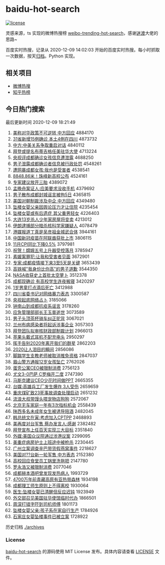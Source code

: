 # baidu-hot-search

[![license](https://img.shields.io/github/license/Arrackisarookie/baidu-hot-search)](https://github.com/Arrackisarookie/baidu-hot-search/blob/master/LICENSE)

灵感来源，ts 实现的微博热搜榜 [weibo-trending-hot-search](https://github.com/justjavac/weibo-trending-hot-search)，感谢[迷渡](https://github.com/justjavac)大佬的思路~

百度实时热搜，记录从 2020-12-09 14:02:03 开始的百度实时热搜。每小时抓取一次数据，按天[归档](./archives)。Python 实现。

## 相关项目
+ [微博热搜](https://github.com/Arrackisarookie/weibo-hot-search)
+ [知乎热榜](https://github.com/Arrackisarookie/zhihu-top-search)

## 今日热门搜索

<!-- Rank Begin -->

最后更新时间 2020-12-09 18:21:49

1. [美称对华政策不可逆转 中方回应](http://www.baidu.com/baidu?cl=3&tn=SE_baiduhomet8_jmjb7mjw&rsv_dl=fyb_top&fr=top1000&wd=%C3%C0%B3%C6%B6%D4%BB%AA%D5%FE%B2%DF%B2%BB%BF%C9%C4%E6%D7%AA%20%D6%D0%B7%BD%BB%D8%D3%A6) 4884170
1. [31省新增15例确诊 本土4例在四川](http://www.baidu.com/baidu?cl=3&tn=SE_baiduhomet8_jmjb7mjw&rsv_dl=fyb_top&fr=top1000&wd=31%CA%A1%D0%C2%D4%F615%C0%FD%C8%B7%D5%EF%20%B1%BE%CD%C14%C0%FD%D4%DA%CB%C4%B4%A8) 4873732
1. [中方:中美关系争取重启对话](http://www.baidu.com/baidu?cl=3&tn=SE_baiduhomet8_jmjb7mjw&rsv_dl=fyb_top&fr=top1000&wd=%D6%D0%B7%BD%3A%D6%D0%C3%C0%B9%D8%CF%B5%D5%F9%C8%A1%D6%D8%C6%F4%B6%D4%BB%B0) 4840112
1. [拜登或提名布蒂吉格任美驻华大使](http://www.baidu.com/baidu?cl=3&tn=SE_baiduhomet8_jmjb7mjw&rsv_dl=fyb_top&fr=top1000&wd=%B0%DD%B5%C7%BB%F2%CC%E1%C3%FB%B2%BC%B5%D9%BC%AA%B8%F1%C8%CE%C3%C0%D7%A4%BB%AA%B4%F3%CA%B9) 4713224
1. [央视评成都确诊女孩信息遭泄露](http://www.baidu.com/baidu?cl=3&tn=SE_baiduhomet8_jmjb7mjw&rsv_dl=fyb_top&fr=top1000&wd=%D1%EB%CA%D3%C6%C0%B3%C9%B6%BC%C8%B7%D5%EF%C5%AE%BA%A2%D0%C5%CF%A2%D4%E2%D0%B9%C2%B6) 4688250
1. [男子泄露成都确诊者信息被行政处罚](http://www.baidu.com/baidu?cl=3&tn=SE_baiduhomet8_jmjb7mjw&rsv_dl=fyb_top&fr=top1000&wd=%C4%D0%D7%D3%D0%B9%C2%B6%B3%C9%B6%BC%C8%B7%D5%EF%D5%DF%D0%C5%CF%A2%B1%BB%D0%D0%D5%FE%B4%A6%B7%A3) 4548261
1. [遭网暴成都女孩:我也是受害者](http://www.baidu.com/baidu?cl=3&tn=SE_baiduhomet8_jmjb7mjw&rsv_dl=fyb_top&fr=top1000&wd=%D4%E2%CD%F8%B1%A9%B3%C9%B6%BC%C5%AE%BA%A2%3A%CE%D2%D2%B2%CA%C7%CA%DC%BA%A6%D5%DF) 4538541
1. [8848.86米！珠峰新高程公布](http://www.baidu.com/baidu?cl=3&tn=SE_baiduhomet8_jmjb7mjw&rsv_dl=fyb_top&fr=top1000&wd=8848.86%C3%D7%A3%A1%D6%E9%B7%E5%D0%C2%B8%DF%B3%CC%B9%AB%B2%BC) 4524161
1. [专家建议放开三胎](http://www.baidu.com/baidu?cl=3&tn=SE_baiduhomet8_jmjb7mjw&rsv_dl=fyb_top&fr=top1000&wd=%D7%A8%BC%D2%BD%A8%D2%E9%B7%C5%BF%AA%C8%FD%CC%A5) 4389072
1. [孟晚舟案证人:应美要求没收手机](http://www.baidu.com/baidu?cl=3&tn=SE_baiduhomet8_jmjb7mjw&rsv_dl=fyb_top&fr=top1000&wd=%C3%CF%CD%ED%D6%DB%B0%B8%D6%A4%C8%CB%3A%D3%A6%C3%C0%D2%AA%C7%F3%C3%BB%CA%D5%CA%D6%BB%FA) 4379692
1. [男子散布成都封城谣言被拘5日](http://www.baidu.com/baidu?cl=3&tn=SE_baiduhomet8_jmjb7mjw&rsv_dl=fyb_top&fr=top1000&wd=%C4%D0%D7%D3%C9%A2%B2%BC%B3%C9%B6%BC%B7%E2%B3%C7%D2%A5%D1%D4%B1%BB%BE%D05%C8%D5) 4365815
1. [美国对朝制裁涉及中企 中方回应](http://www.baidu.com/baidu?cl=3&tn=SE_baiduhomet8_jmjb7mjw&rsv_dl=fyb_top&fr=top1000&wd=%C3%C0%B9%FA%B6%D4%B3%AF%D6%C6%B2%C3%C9%E6%BC%B0%D6%D0%C6%F3%20%D6%D0%B7%BD%BB%D8%D3%A6) 4349480
1. [坠楼女婴父亲因舆论压力才让住院](http://www.baidu.com/baidu?cl=3&tn=SE_baiduhomet8_jmjb7mjw&rsv_dl=fyb_top&fr=top1000&wd=%D7%B9%C2%A5%C5%AE%D3%A4%B8%B8%C7%D7%D2%F2%D3%DF%C2%DB%D1%B9%C1%A6%B2%C5%C8%C3%D7%A1%D4%BA) 4235454
1. [坠楼女婴或有后遗症 其父重男轻女](http://www.baidu.com/baidu?cl=3&tn=SE_baiduhomet8_jmjb7mjw&rsv_dl=fyb_top&fr=top1000&wd=%D7%B9%C2%A5%C5%AE%D3%A4%BB%F2%D3%D0%BA%F3%D2%C5%D6%A2%20%C6%E4%B8%B8%D6%D8%C4%D0%C7%E1%C5%AE) 4226403
1. [大连13岁杀人少年家房屋将变卖](http://www.baidu.com/baidu?cl=3&tn=SE_baiduhomet8_jmjb7mjw&rsv_dl=fyb_top&fr=top1000&wd=%B4%F3%C1%AC13%CB%EA%C9%B1%C8%CB%C9%D9%C4%EA%BC%D2%B7%BF%CE%DD%BD%AB%B1%E4%C2%F4) 4213012
1. [伊朗逮捕部分暗杀核科学家嫌疑人](http://www.baidu.com/baidu?cl=3&tn=SE_baiduhomet8_jmjb7mjw&rsv_dl=fyb_top&fr=top1000&wd=%D2%C1%C0%CA%B4%FE%B2%B6%B2%BF%B7%D6%B0%B5%C9%B1%BA%CB%BF%C6%D1%A7%BC%D2%CF%D3%D2%C9%C8%CB) 4078479
1. [港媒报道丁真是吴彦祖金城武合体](http://www.baidu.com/baidu?cl=3&tn=SE_baiduhomet8_jmjb7mjw&rsv_dl=fyb_top&fr=top1000&wd=%B8%DB%C3%BD%B1%A8%B5%C0%B6%A1%D5%E6%CA%C7%CE%E2%D1%E5%D7%E6%BD%F0%B3%C7%CE%E4%BA%CF%CC%E5) 3944161
1. [中国新冠疫苗在阿联酋获批上市](http://www.baidu.com/baidu?cl=3&tn=SE_baiduhomet8_jmjb7mjw&rsv_dl=fyb_top&fr=top1000&wd=%D6%D0%B9%FA%D0%C2%B9%DA%D2%DF%C3%E7%D4%DA%B0%A2%C1%AA%C7%F5%BB%F1%C5%FA%C9%CF%CA%D0) 3806115
1. [11月CPI同比下降0.5%](http://www.baidu.com/baidu?cl=3&tn=SE_baiduhomet8_jmjb7mjw&rsv_dl=fyb_top&fr=top1000&wd=11%D4%C2CPI%CD%AC%B1%C8%CF%C2%BD%B50.5%25) 3797981
1. [祝贺！嫦娥五号上升器受控落月](http://www.baidu.com/baidu?cl=3&tn=SE_baiduhomet8_jmjb7mjw&rsv_dl=fyb_top&fr=top1000&wd=%D7%A3%BA%D8%A3%A1%E6%CF%B6%F0%CE%E5%BA%C5%C9%CF%C9%FD%C6%F7%CA%DC%BF%D8%C2%E4%D4%C2) 3785947
1. [素媛案罪犯:让我和受害者见面](http://www.baidu.com/baidu?cl=3&tn=SE_baiduhomet8_jmjb7mjw&rsv_dl=fyb_top&fr=top1000&wd=%CB%D8%E6%C2%B0%B8%D7%EF%B7%B8%3A%C8%C3%CE%D2%BA%CD%CA%DC%BA%A6%D5%DF%BC%FB%C3%E6) 3672901
1. [专家:成都疫情接下来3至5天是关键](http://www.baidu.com/baidu?cl=3&tn=SE_baiduhomet8_jmjb7mjw&rsv_dl=fyb_top&fr=top1000&wd=%D7%A8%BC%D2%3A%B3%C9%B6%BC%D2%DF%C7%E9%BD%D3%CF%C2%C0%B43%D6%C15%CC%EC%CA%C7%B9%D8%BC%FC) 3653439
1. [高铁喊"我身份比你高"的男子道歉](http://www.baidu.com/baidu?cl=3&tn=SE_baiduhomet8_jmjb7mjw&rsv_dl=fyb_top&fr=top1000&wd=%B8%DF%CC%FA%BA%B0%22%CE%D2%C9%ED%B7%DD%B1%C8%C4%E3%B8%DF%22%B5%C4%C4%D0%D7%D3%B5%C0%C7%B8) 3544350
1. [NASA收获史上首批太空萝卜](http://www.baidu.com/baidu?cl=3&tn=SE_baiduhomet8_jmjb7mjw&rsv_dl=fyb_top&fr=top1000&wd=NASA%CA%D5%BB%F1%CA%B7%C9%CF%CA%D7%C5%FA%CC%AB%BF%D5%C2%DC%B2%B7) 3512378
1. [成都现确诊 有高校学生连夜搬寝](http://www.baidu.com/baidu?cl=3&tn=SE_baiduhomet8_jmjb7mjw&rsv_dl=fyb_top&fr=top1000&wd=%B3%C9%B6%BC%CF%D6%C8%B7%D5%EF%20%D3%D0%B8%DF%D0%A3%D1%A7%C9%FA%C1%AC%D2%B9%B0%E1%C7%DE) 3420297
1. [1岁男童打点滴后死亡](http://www.baidu.com/baidu?cl=3&tn=SE_baiduhomet8_jmjb7mjw&rsv_dl=fyb_top&fr=top1000&wd=1%CB%EA%C4%D0%CD%AF%B4%F2%B5%E3%B5%CE%BA%F3%CB%C0%CD%F6) 3412988
1. [四川省委书记对网络暴力表态](http://www.baidu.com/baidu?cl=3&tn=SE_baiduhomet8_jmjb7mjw&rsv_dl=fyb_top&fr=top1000&wd=%CB%C4%B4%A8%CA%A1%CE%AF%CA%E9%BC%C7%B6%D4%CD%F8%C2%E7%B1%A9%C1%A6%B1%ED%CC%AC) 3300587
1. [央视起底网络占卜](http://www.baidu.com/baidu?cl=3&tn=SE_baiduhomet8_jmjb7mjw&rsv_dl=fyb_top&fr=top1000&wd=%D1%EB%CA%D3%C6%F0%B5%D7%CD%F8%C2%E7%D5%BC%B2%B7) 3185066
1. [钟南山到成都抗疫系谣言](http://www.baidu.com/baidu?cl=3&tn=SE_baiduhomet8_jmjb7mjw&rsv_dl=fyb_top&fr=top1000&wd=%D6%D3%C4%CF%C9%BD%B5%BD%B3%C9%B6%BC%BF%B9%D2%DF%CF%B5%D2%A5%D1%D4) 3178260
1. [应急管理部部长王玉普逝世](http://www.baidu.com/baidu?cl=3&tn=SE_baiduhomet8_jmjb7mjw&rsv_dl=fyb_top&fr=top1000&wd=%D3%A6%BC%B1%B9%DC%C0%ED%B2%BF%B2%BF%B3%A4%CD%F5%D3%F1%C6%D5%CA%C5%CA%C0) 3073589
1. [男子头顶茶杯骑车纠正驼背](http://www.baidu.com/baidu?cl=3&tn=SE_baiduhomet8_jmjb7mjw&rsv_dl=fyb_top&fr=top1000&wd=%C4%D0%D7%D3%CD%B7%B6%A5%B2%E8%B1%AD%C6%EF%B3%B5%BE%C0%D5%FD%CD%D5%B1%B3) 3067021
1. [兰州布病感染者将起诉涉事企业](http://www.baidu.com/baidu?cl=3&tn=SE_baiduhomet8_jmjb7mjw&rsv_dl=fyb_top&fr=top1000&wd=%C0%BC%D6%DD%B2%BC%B2%A1%B8%D0%C8%BE%D5%DF%BD%AB%C6%F0%CB%DF%C9%E6%CA%C2%C6%F3%D2%B5) 3057303
1. [拜登团队拟审核财政部制裁计划](http://www.baidu.com/baidu?cl=3&tn=SE_baiduhomet8_jmjb7mjw&rsv_dl=fyb_top&fr=top1000&wd=%B0%DD%B5%C7%CD%C5%B6%D3%C4%E2%C9%F3%BA%CB%B2%C6%D5%FE%B2%BF%D6%C6%B2%C3%BC%C6%BB%AE) 2966013
1. [苹果头戴式耳机不配充电头](http://www.baidu.com/baidu?cl=3&tn=SE_baiduhomet8_jmjb7mjw&rsv_dl=fyb_top&fr=top1000&wd=%C6%BB%B9%FB%CD%B7%B4%F7%CA%BD%B6%FA%BB%FA%B2%BB%C5%E4%B3%E4%B5%E7%CD%B7) 2950297
1. [挥手告别2020年离开我们的群星](http://www.baidu.com/baidu?cl=3&tn=SE_baiduhomet8_jmjb7mjw&rsv_dl=fyb_top&fr=top1000&wd=%BB%D3%CA%D6%B8%E6%B1%F02020%C4%EA%C0%EB%BF%AA%CE%D2%C3%C7%B5%C4%C8%BA%D0%C7) 2862203
1. [2020让人泪目的瞬间](http://www.baidu.com/baidu?cl=3&tn=SE_baiduhomet8_jmjb7mjw&rsv_dl=fyb_top&fr=top1000&wd=2020%C8%C3%C8%CB%C0%E1%C4%BF%B5%C4%CB%B2%BC%E4) 2856086
1. [脚踹学生支教老师被取消推免资格](http://www.baidu.com/baidu?cl=3&tn=SE_baiduhomet8_jmjb7mjw&rsv_dl=fyb_top&fr=top1000&wd=%BD%C5%F5%DF%D1%A7%C9%FA%D6%A7%BD%CC%C0%CF%CA%A6%B1%BB%C8%A1%CF%FB%CD%C6%C3%E2%D7%CA%B8%F1) 2847037
1. [眉山警方通报12岁女孩坠亡](http://www.baidu.com/baidu?cl=3&tn=SE_baiduhomet8_jmjb7mjw&rsv_dl=fyb_top&fr=top1000&wd=%C3%BC%C9%BD%BE%AF%B7%BD%CD%A8%B1%A812%CB%EA%C5%AE%BA%A2%D7%B9%CD%F6) 2762026
1. [蛋壳公寓CEO被限制消费](http://www.baidu.com/baidu?cl=3&tn=SE_baiduhomet8_jmjb7mjw&rsv_dl=fyb_top&fr=top1000&wd=%B5%B0%BF%C7%B9%AB%D4%A2CEO%B1%BB%CF%DE%D6%C6%CF%FB%B7%D1) 2756123
1. [尤文3-0巴萨 C罗梅开二度](http://www.baidu.com/baidu?cl=3&tn=SE_baiduhomet8_jmjb7mjw&rsv_dl=fyb_top&fr=top1000&wd=%D3%C8%CE%C43-0%B0%CD%C8%F8%20C%C2%DE%C3%B7%BF%AA%B6%FE%B6%C8) 2747390
1. [马斯克建议CEO少花时间做PPT](http://www.baidu.com/baidu?cl=3&tn=SE_baiduhomet8_jmjb7mjw&rsv_dl=fyb_top&fr=top1000&wd=%C2%ED%CB%B9%BF%CB%BD%A8%D2%E9CEO%C9%D9%BB%A8%CA%B1%BC%E4%D7%F6PPT) 2665355
1. [台媒:高雄兵工厂发生爆炸 3人受伤](http://www.baidu.com/baidu?cl=3&tn=SE_baiduhomet8_jmjb7mjw&rsv_dl=fyb_top&fr=top1000&wd=%CC%A8%C3%BD%3A%B8%DF%D0%DB%B1%F8%B9%A4%B3%A7%B7%A2%C9%FA%B1%AC%D5%A8%203%C8%CB%CA%DC%C9%CB) 2659659
1. [重庆煤矿致23死事故调查处理启动](http://www.baidu.com/baidu?cl=3&tn=SE_baiduhomet8_jmjb7mjw&rsv_dl=fyb_top&fr=top1000&wd=%D6%D8%C7%EC%C3%BA%BF%F3%D6%C223%CB%C0%CA%C2%B9%CA%B5%F7%B2%E9%B4%A6%C0%ED%C6%F4%B6%AF) 2651232
1. [流浪大叔带馒头喂宠物店狗狗](http://www.baidu.com/baidu?cl=3&tn=SE_baiduhomet8_jmjb7mjw&rsv_dl=fyb_top&fr=top1000&wd=%C1%F7%C0%CB%B4%F3%CA%E5%B4%F8%C2%F8%CD%B7%CE%B9%B3%E8%CE%EF%B5%EA%B9%B7%B9%B7) 2572067
1. [北京无车家庭一年有3次指标机会](http://www.baidu.com/baidu?cl=3&tn=SE_baiduhomet8_jmjb7mjw&rsv_dl=fyb_top&fr=top1000&wd=%B1%B1%BE%A9%CE%DE%B3%B5%BC%D2%CD%A5%D2%BB%C4%EA%D3%D03%B4%CE%D6%B8%B1%EA%BB%FA%BB%E1) 2558439
1. [陕西多名未成年女生被诱导陪酒](http://www.baidu.com/baidu?cl=3&tn=SE_baiduhomet8_jmjb7mjw&rsv_dl=fyb_top&fr=top1000&wd=%C9%C2%CE%F7%B6%E0%C3%FB%CE%B4%B3%C9%C4%EA%C5%AE%C9%FA%B1%BB%D3%D5%B5%BC%C5%E3%BE%C6) 2482045
1. [韩总统文在寅:考虑加入CPTPP](http://www.baidu.com/baidu?cl=3&tn=SE_baiduhomet8_jmjb7mjw&rsv_dl=fyb_top&fr=top1000&wd=%BA%AB%D7%DC%CD%B3%CE%C4%D4%DA%D2%FA%3A%BF%BC%C2%C7%BC%D3%C8%EBCPTPP) 2468893
1. [美再度对台军售 蔡办发言人:感谢](http://www.baidu.com/baidu?cl=3&tn=SE_baiduhomet8_jmjb7mjw&rsv_dl=fyb_top&fr=top1000&wd=%C3%C0%D4%D9%B6%C8%B6%D4%CC%A8%BE%FC%CA%DB%20%B2%CC%B0%EC%B7%A2%D1%D4%C8%CB%3A%B8%D0%D0%BB) 2382482
1. [拜登宣布上任百天实现三大目标](http://www.baidu.com/baidu?cl=3&tn=SE_baiduhomet8_jmjb7mjw&rsv_dl=fyb_top&fr=top1000&wd=%B0%DD%B5%C7%D0%FB%B2%BC%C9%CF%C8%CE%B0%D9%CC%EC%CA%B5%CF%D6%C8%FD%B4%F3%C4%BF%B1%EA) 2351840
1. [外媒:美国众议院通过涉港议案](http://www.baidu.com/baidu?cl=3&tn=SE_baiduhomet8_jmjb7mjw&rsv_dl=fyb_top&fr=top1000&wd=%CD%E2%C3%BD%3A%C3%C0%B9%FA%D6%DA%D2%E9%D4%BA%CD%A8%B9%FD%C9%E6%B8%DB%D2%E9%B0%B8) 2299095
1. [美重症病房护士上班途中被枪杀](http://www.baidu.com/baidu?cl=3&tn=SE_baiduhomet8_jmjb7mjw&rsv_dl=fyb_top&fr=top1000&wd=%C3%C0%D6%D8%D6%A2%B2%A1%B7%BF%BB%A4%CA%BF%C9%CF%B0%E0%CD%BE%D6%D0%B1%BB%C7%B9%C9%B1) 2230445
1. [广州立案调查辛巴带货假燕窝事件](http://www.baidu.com/baidu?cl=3&tn=SE_baiduhomet8_jmjb7mjw&rsv_dl=fyb_top&fr=top1000&wd=%B9%E3%D6%DD%C1%A2%B0%B8%B5%F7%B2%E9%D0%C1%B0%CD%B4%F8%BB%F5%BC%D9%D1%E0%CE%D1%CA%C2%BC%FE) 2218627
1. [美国对??台新一轮军售 中方表态](http://www.baidu.com/baidu?cl=3&tn=SE_baiduhomet8_jmjb7mjw&rsv_dl=fyb_top&fr=top1000&wd=%C3%C0%B9%FA%B6%D4%3F%3F%CC%A8%D0%C2%D2%BB%C2%D6%BE%FC%CA%DB%20%D6%D0%B7%BD%B1%ED%CC%AC) 2152380
1. [高校回应食堂员工锅里洗拖把](http://www.baidu.com/baidu?cl=3&tn=SE_baiduhomet8_jmjb7mjw&rsv_dl=fyb_top&fr=top1000&wd=%B8%DF%D0%A3%BB%D8%D3%A6%CA%B3%CC%C3%D4%B1%B9%A4%B9%F8%C0%EF%CF%B4%CD%CF%B0%D1) 2147780
1. [罗永浩又被限制消费](http://www.baidu.com/baidu?cl=3&tn=SE_baiduhomet8_jmjb7mjw&rsv_dl=fyb_top&fr=top1000&wd=%C2%DE%D3%C0%BA%C6%D3%D6%B1%BB%CF%DE%D6%C6%CF%FB%B7%D1) 2077046
1. [成都赫本酒吧曾发现发热病人](http://www.baidu.com/baidu?cl=3&tn=SE_baiduhomet8_jmjb7mjw&rsv_dl=fyb_top&fr=top1000&wd=%B3%C9%B6%BC%BA%D5%B1%BE%BE%C6%B0%C9%D4%F8%B7%A2%CF%D6%B7%A2%C8%C8%B2%A1%C8%CB) 1993729
1. [4700万年前青藏高原有亚热带森林](http://www.baidu.com/baidu?cl=3&tn=SE_baiduhomet8_jmjb7mjw&rsv_dl=fyb_top&fr=top1000&wd=4700%CD%F2%C4%EA%C7%B0%C7%E0%B2%D8%B8%DF%D4%AD%D3%D0%D1%C7%C8%C8%B4%F8%C9%AD%C1%D6) 1934198
1. [成都理工师生原则上不得离校](http://www.baidu.com/baidu?cl=3&tn=SE_baiduhomet8_jmjb7mjw&rsv_dl=fyb_top&fr=top1000&wd=%B3%C9%B6%BC%C0%ED%B9%A4%CA%A6%C9%FA%D4%AD%D4%F2%C9%CF%B2%BB%B5%C3%C0%EB%D0%A3) 1930064
1. [医生:坠楼女婴已清醒但反应迟钝](http://www.baidu.com/baidu?cl=3&tn=SE_baiduhomet8_jmjb7mjw&rsv_dl=fyb_top&fr=top1000&wd=%D2%BD%C9%FA%3A%D7%B9%C2%A5%C5%AE%D3%A4%D2%D1%C7%E5%D0%D1%B5%AB%B7%B4%D3%A6%B3%D9%B6%DB) 1923949
1. [外交部召见美国驻华使馆临时代办](http://www.baidu.com/baidu?cl=3&tn=SE_baiduhomet8_jmjb7mjw&rsv_dl=fyb_top&fr=top1000&wd=%CD%E2%BD%BB%B2%BF%D5%D9%BC%FB%C3%C0%B9%FA%D7%A4%BB%AA%CA%B9%B9%DD%C1%D9%CA%B1%B4%FA%B0%EC) 1866501
1. [周深打错字吓到司机师傅](http://www.baidu.com/baidu?cl=3&tn=SE_baiduhomet8_jmjb7mjw&rsv_dl=fyb_top&fr=top1000&wd=%D6%DC%C9%EE%B4%F2%B4%ED%D7%D6%CF%C5%B5%BD%CB%BE%BB%FA%CA%A6%B8%B5) 1801173
1. [坠楼女婴父亲:孩子系在家自行生产](http://www.baidu.com/baidu?cl=3&tn=SE_baiduhomet8_jmjb7mjw&rsv_dl=fyb_top&fr=top1000&wd=%D7%B9%C2%A5%C5%AE%D3%A4%B8%B8%C7%D7%3A%BA%A2%D7%D3%CF%B5%D4%DA%BC%D2%D7%D4%D0%D0%C9%FA%B2%FA) 1784926
1. [石家庄女婴坠楼事件已被立案](http://www.baidu.com/baidu?cl=3&tn=SE_baiduhomet8_jmjb7mjw&rsv_dl=fyb_top&fr=top1000&wd=%CA%AF%BC%D2%D7%AF%C5%AE%D3%A4%D7%B9%C2%A5%CA%C2%BC%FE%D2%D1%B1%BB%C1%A2%B0%B8) 1728922
<!-- Rank End -->

历史归档 [./archives](./archives)

### License

[baidu-hot-search](https://github.com/Arrackisarookie/baidu-hot-search) 的源码使用 MIT License 发布。具体内容请查看 [LICENSE](./LICENSE) 文件。
